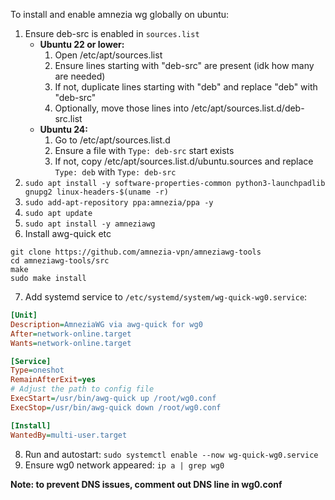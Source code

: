 To install and enable amnezia wg globally on ubuntu:
1. Ensure deb-src is enabled in `sources.list`  
   - **Ubuntu 22 or lower:**
     1. Open /etc/apt/sources.list
     2. Ensure lines starting with "deb-src" are present (idk how many are needed)
     3. If not, duplicate lines starting with "deb" and replace "deb" with "deb-src"
     4. Optionally, move those lines into /etc/apt/sources.list.d/deb-src.list
   - **Ubuntu 24:**
     1. Go to /etc/apt/sources.list.d
     2. Ensure a file with `Type: deb-src` start exists
     3. If not, copy /etc/apt/sources.list.d/ubuntu.sources and replace `Type: deb` with `Type: deb-src`
2. `sudo apt install -y software-properties-common python3-launchpadlib gnupg2 linux-headers-$(uname -r)`
3. `sudo add-apt-repository ppa:amnezia/ppa -y`
4. `sudo apt update`
5. `sudo apt install -y amneziawg`
6. Install awg-quick etc
```shell
git clone https://github.com/amnezia-vpn/amneziawg-tools
cd amneziawg-tools/src
make
sudo make install
```
7. Add systemd service to `/etc/systemd/system/wg-quick-wg0.service`:
```ini
[Unit]
Description=AmneziaWG via awg-quick for wg0
After=network-online.target
Wants=network-online.target

[Service]
Type=oneshot
RemainAfterExit=yes
# Adjust the path to config file
ExecStart=/usr/bin/awg-quick up /root/wg0.conf 
ExecStop=/usr/bin/awg-quick down /root/wg0.conf

[Install]
WantedBy=multi-user.target
```
8. Run and autostart: `sudo systemctl enable --now wg-quick-wg0.service`
9. Ensure wg0 network appeared: `ip a | grep wg0`

**Note: to prevent DNS issues, comment out DNS line in wg0.conf**